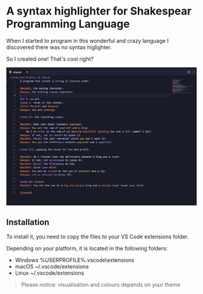 # A syntax highlighter for Shakespear Programming Language
When I started to program in this wonderful and crazy language I discovered there was no syntax higlighter.

So I created one! That's cool right?

![Here](./images/image.png)

## Installation
To install it, you need to copy the files to your VS Code extensions folder.

Depending on your platform, it is located in the following folders:
* Windows %USERPROFILE%\.vscode\extensions
* macOS ~/.vscode/extensions
* Linux ~/.vscode/extensions

> Please notice: visualisation and colours depends on your theme
